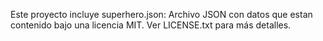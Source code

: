 Este proyecto incluye superhero.json: Archivo JSON con datos que estan contenido bajo una licencia MIT. Ver LICENSE.txt para más detalles.
